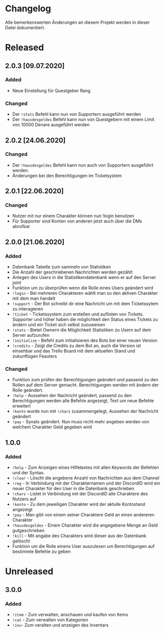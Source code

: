 # Changelog

Alle bemerkenswerten Änderungen an diesem Projekt werden in dieser Datei dokumentiert.


# Released

## 2.0.3 [09.07.2020]

### Added
- Neue Einstellung für Questgeber Rang

### Changed
- Der `!stats` Befehl kann nun von Supportern ausgeführt werden
- Der `!hausdesgeldes` Befehl kann nun von Questgebern mit einem Limit von 10000 Denare ausgeführt werden

## 2.0.2 [24.06.2020]

### Changed
- Der `!hausdesgeldes` Befehl kann nun auch von Supportern ausgeführt werden.
- Änderungen bei den Berechtigungen im Ticketsystem

## 2.0.1 [22.06.2020]

### Changed
- Nutzer mit nur einem Charakter können nun !login benutzen
- Für Supporter sind Konten von anderen jetzt auch über die DMs abrufbar

## 2.0.0 [21.06.2020]

### Added
- Datenbank Tabelle zum sammeln von Statistiken
- Die Anzahl der geschriebenen Nachrichten werden gezählt
- Anlegen des Users in die Statistikendatenbank wenn er auf den Server joint
- Funktion um zu überprüfen wenn die Rolle eines Users geändert wird
- `!login` - Bei mehreren Charakteren wählt man so den aktiven Charakter mit dem man handelt
- `!support` - Der Bot schreibt dir eine Nachricht um mit dem Ticketssytem zu interagieren
- `!ticket` - Ticketssystem zum erstellen und auflisten von Tickets. Supporter und höher haben die möglichkeit den Status eines Tickets zu ändern und ein Ticket sich selbst zuzuweisen
- `!stats` - Bietet Ownern die Möglichkeit Statistiken zu Usern auf dem Server aufzurufen
- `!initialize` - Befehl zum initialisieren des Bots bei einer neuen Version
- `!credits` - Zeigt die Credits zu dem Bot an, auch die Version ist einsehbar und das Trello Board mit dem aktuellen Stand und zukunftügen Feauters

### Changed
- Funktion zum prüfen der Berechtigungen geändert und passend zu den Rollen auf dem Server gemacht. Berechtigungen werden mit ändern der Rolle geändert.
- `!help` - Aussehen der Nachricht geändert, passend zu den Berechtigungen werden alle Befehle angezeigt, Text um neue Befehle erweitert
- `!konto` wurde nun mit `!chars` zusammengelegt, Aussehen der Nachricht geändert
- `!pay` - Synatx geändert. Nun muss nicht mehr angeben werden von welchem Charakter Geld gegeben wird

## 1.0.0

### Added
- `!help` - Zum Anzeigen eines Hilfetextes mit allen Keywords der Befehlen und der Syntax.
- `!clear` - Löscht die angebene Anzahl von Nachrichten aus dem Channel
- `!reg` - In Verbindung mit der Charakternamen und der DiscordID wird ein neuer Charakter für den User in die Datenbank geschrieben
- `!chars` - Listet in Verbindung mit der DiscordID alle Charaktere des Nutzers auf
- `!konto` - Zu dem jeweiligen Charakter wird der aktulle Kontostand angezeigt
- `!pay` - Man gibt von einem seiner Charaktere Geld an einen andereren Charakter
- `!hausdesgeldes` - Einem Charakter wird die angegebene Menge an Geld gutgeschrieben
- `!kill` - Mit angabe des Charakters wird dieser aus der Datenbank gelöscht
- Funktion um die Rolle einens User auszulesen um Berechtigungen auf bestimmte Befehle zu geben


# Unreleased

## 3.0.0

### Added

- `!item` - Zum verwalten, anschauen und kaufen von Items
- `!cat` - Zum verwalten von Kategorien
- `!inv`- Zum veralten und anzeigen des Inventars

